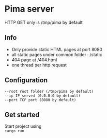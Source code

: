 # Pima server

HTTP GET only
<pima-root> is /tmp/pima by default

## Info

- Only provide static HTML pages at port 8080
- all static pages under common folder : <pima-root>/static
- 404 page at <pima-root>/404.html
- one thread per http request

## Configuration

    --root root folder (/tmp/pima by default)
    --ip IP served (0.0.0.0 by default)
    --port TCP port (8080 by default)

    
## Get started
Start project using  
`cargo run`
